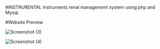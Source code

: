 #INSTRURENTAL
Instruments renal management system using php and Mysql.

#Website Preview



![Screenshot (3)](https://github.com/dipindilep/ecommerce/assets/132440032/75ae5678-272b-43d4-8ebf-9a578dae2e2f)



![Screenshot (4)](https://github.com/dipindilep/ecommerce/assets/132440032/5bcba26c-b566-4443-9af8-003abcadcca0)
